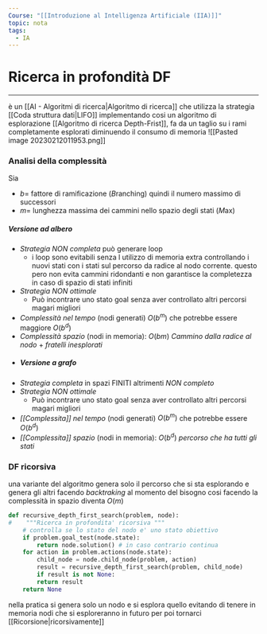 ```yaml
---
Course: "[[Introduzione al Intelligenza Artificiale (IIA)]]"
topic: nota
tags:
  - IA
---
```


# Ricerca in profondità DF
---
è un [[AI - Algoritmi di ricerca|Algoritmo di ricerca]] che utilizza la strategia [[Coda struttura dati|LIFO]] implementando cosi un algoritmo di esplorazione [[Algoritmo di ricerca Depth-Frist]], fa da un taglio su i rami completamente esplorati diminuendo il consumo di memoria
![[Pasted image 20230212011953.png]]



### Analisi della complessità
Sia 
- $b=$ fattore di ramificazione (*B*ranching) quindi il numero massimo di successori
- $m=$ lunghezza massima dei cammini nello spazio degli stati (*M*ax)

##### Versione ad albero
- _Strategia NON completa_ può generare loop
	- i loop sono evitabili  senza l utilizzo di memoria extra controllando i nuovi stati con i stati sul percorso da radice al nodo corrente. questo pero non evita cammini ridondanti e non garantisce la completezza in caso di spazio di stati infiniti
- _Strategia NON ottimale_
	- Può incontrare  uno stato goal senza aver controllato altri percorsi magari migliori
-  _Complessità nel tempo_ (nodi generati) $O(b^m)$ che potrebbe essere maggiore $O(b^d)$  
- _Complessità spazio_ (nodi in memoria): $O(bm)$ _Cammino dalla radice al nodo_ + _fratelli inesplorati_ 
- ##### Versione a grafo
- _Strategia completa_ in spazi FINITI altrimenti _NON completo_
- _Strategia NON ottimale_
	- Può incontrare  uno stato goal senza aver controllato altri percorsi magari migliori
- _[[Complessita]] nel tempo_ (nodi generati) $O(b^m)$ che potrebbe essere $O(b^d)$ 
- _[[Complessita]] spazio_ (nodi in memoria): $O(b^d)$ _percorso che ha tutti gli stati_ 


### DF ricorsiva
una variante del algoritmo genera solo il percorso che si sta esplorando e genera gli altri facendo _backtraking_ al momento del bisogno
cosi facendo la complessità in spazio diventa $O(m)$

```Python
def recursive_depth_first_search(problem, node): 
#    """Ricerca in profondita' ricorsiva """ 
	# controlla se lo stato del nodo e' uno stato obiettivo 
	if problem.goal_test(node.state): 
		return node.solution() # in caso contrario continua 
	for action in problem.actions(node.state):
		child_node = node.child_node(problem, action)
		result = recursive_depth_first_search(problem, child_node)
		if result is not None:
		return result
	return None
```

nella pratica si genera solo un nodo e si esplora quello evitando di tenere in memoria nodi che si esploreranno in futuro per poi tornarci [[Ricorsione|ricorsivamente]]
